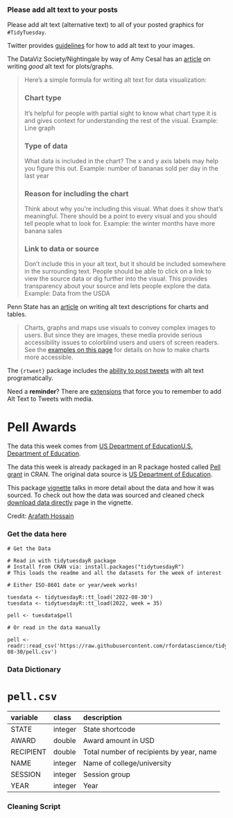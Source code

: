 ### Please add alt text to your posts

Please add alt text (alternative text) to all of your posted graphics for `#TidyTuesday`. 

Twitter provides [guidelines](https://help.twitter.com/en/using-twitter/picture-descriptions) for how to add alt text to your images.

The DataViz Society/Nightingale by way of Amy Cesal has an [article](https://medium.com/nightingale/writing-alt-text-for-data-visualization-2a218ef43f81) on writing _good_ alt text for plots/graphs.

> Here’s a simple formula for writing alt text for data visualization:
> ### Chart type
> It’s helpful for people with partial sight to know what chart type it is and gives context for understanding the rest of the visual.
> Example: Line graph
> ### Type of data
> What data is included in the chart? The x and y axis labels may help you figure this out.
> Example: number of bananas sold per day in the last year
> ### Reason for including the chart
> Think about why you’re including this visual. What does it show that’s meaningful. There should be a point to every visual and you should tell people what to look for.
> Example: the winter months have more banana sales
> ### Link to data or source
> Don’t include this in your alt text, but it should be included somewhere in the surrounding text. People should be able to click on a link to view the source data or dig further into the visual. This provides transparency about your source and lets people explore the data.
> Example: Data from the USDA

Penn State has an [article](https://accessibility.psu.edu/images/charts/) on writing alt text descriptions for charts and tables.

> Charts, graphs and maps use visuals to convey complex images to users. But since they are images, these media provide serious accessibility issues to colorblind users and users of screen readers. See the [examples on this page](https://accessibility.psu.edu/images/charts/) for details on how to make charts more accessible.

The `{rtweet}` package includes the [ability to post tweets](https://docs.ropensci.org/rtweet/reference/post_tweet.html) with alt text programatically.

Need a **reminder**? There are [extensions](https://chrome.google.com/webstore/detail/twitter-required-alt-text/fpjlpckbikddocimpfcgaldjghimjiik/related) that force you to remember to add Alt Text to Tweets with media.

# Pell Awards

The data this week comes from [US Department of EducationU.S. Department of Education](https://curious-joe.github.io/pell/articles/download.html).

The data this week is already packaged in an R package hosted called [Pell grant](https://www2.ed.gov/programs/fpg/index.html) in CRAN. The original data source is [US Department of Education](https://www2.ed.gov/finaid/prof/resources/data/pell-institution.html). 

This package [vignette](https://curious-joe.github.io/pell/articles/intro.html) talks in more detail about the data and how it was sourced. To check out how the data was sourced and cleaned check [download data directly](https://curious-joe.github.io/pell/articles/download.html) page in the vignette.

Credit: [Arafath Hossain](https://www.linkedin.com/in/arafath-hossain/)

### Get the data here

```{r}
# Get the Data

# Read in with tidytuesdayR package 
# Install from CRAN via: install.packages("tidytuesdayR")
# This loads the readme and all the datasets for the week of interest

# Either ISO-8601 date or year/week works!

tuesdata <- tidytuesdayR::tt_load('2022-08-30')
tuesdata <- tidytuesdayR::tt_load(2022, week = 35)

pell <- tuesdata$pell

# Or read in the data manually

pell <- readr::read_csv('https://raw.githubusercontent.com/rfordatascience/tidytuesday/master/data/2022/2022-08-30/pell.csv')

```
### Data Dictionary

# `pell.csv`

|variable  |class   |description |
|:---------|:-------|:-----------|
|STATE     |integer | State shortcode     |
|AWARD     |double  | Award amount in USD    |
|RECIPIENT |double  | Total number of recipients by year, name    |
|NAME      |integer | Name of college/university |
|SESSION   |integer | Session group    |
|YEAR      |integer | Year    |

### Cleaning Script

